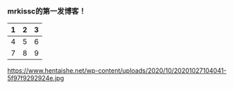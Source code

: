 ### mrkissc的第一发博客！

| 1    | 2    | 3    |
| ---- | ---- | ---- |
| 4    | 5    | 6    |
| 7    | 8    | 9    |

https://www.hentaishe.net/wp-content/uploads/2020/10/20201027104041-5f97f9292924e.jpg
